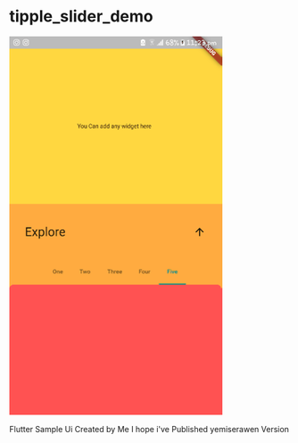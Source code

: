 # tipple_slider_demo

![Slider Demo ](./demo.gif)

Flutter Sample Ui Created by Me 
I hope i've Published yemiserawen Version 